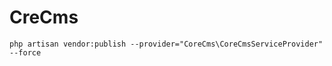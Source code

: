 # CreCms



```
php artisan vendor:publish --provider="CoreCms\CoreCmsServiceProvider" --force

```
